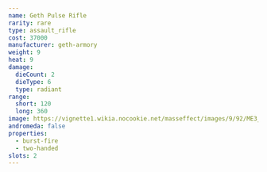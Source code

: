 ```yaml
---
name: Geth Pulse Rifle
rarity: rare
type: assault_rifle
cost: 37000
manufacturer: geth-armory
weight: 9
heat: 9
damage:
  dieCount: 2
  dieType: 6
  type: radiant
range:
  short: 120
  long: 360
image: https://vignette1.wikia.nocookie.net/masseffect/images/9/92/ME3_Geth_Pulse_Assault_Rifle.png/revision/latest?cb=20120317181047
andromeda: false
properties:
  - burst-fire
  - two-handed
slots: 2
---
```

